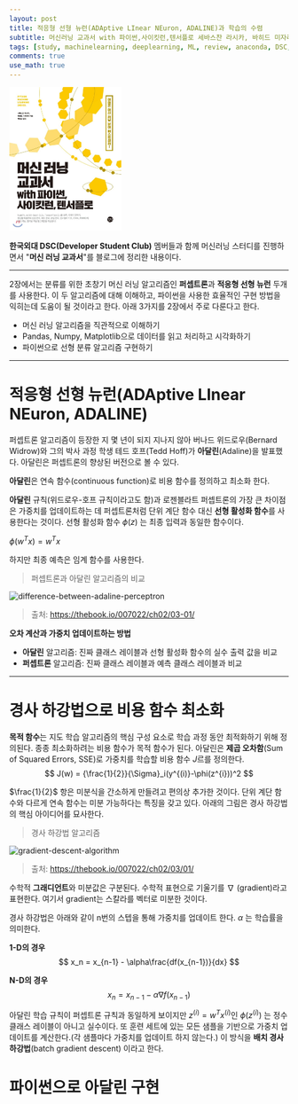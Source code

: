```yaml
---
layout: post
title: 적응형 선형 뉴런(ADAptive LInear NEuron, ADALINE)과 학습의 수렴
subtitle: 머신러닝 교과서 with 파이썬,사이킷런,텐서플로 세바스찬 라시카, 바히드 미자리리 지음, 박해선 옮김
tags: [study, machinelearning, deeplearning, ML, review, anaconda, DSC, 머신러닝교과서2장]
comments: true
use_math: true
---
```

<img src="../img/ml_review/ml_book.jpg" width="40%" alt="머신러닝 교과서"/>

**한국외대 DSC(Developer Student Club)** 멤버들과 함께 머신러닝 스터디를 진행하면서 "**머신 러닝 교과서**"를 블로그에 정리한 내용이다.

---

2장에서는 분류를 위한 초창기 머신 러닝 알고리즘인 **퍼셉트론**과 **적응형 선형 뉴런** 두개를 사용한다. 이 두 알고리즘에 대해 이해하고, 파이썬을 사용한 효율적인 구현 방법을 익히는데 도움이 될 것이라고 한다. 아래 3가지를 2장에서 주로 다룬다고 한다.

- 머신 러닝 알고리즘을 직관적으로 이해하기
- Pandas, Numpy, Matplotlib으로 데이터를 읽고 처리하고 시각화하기
- 파이썬으로 선형 분류 알고리즘 구현하기

---

# 적응형 선형 뉴런(ADAptive LInear NEuron, ADALINE)

퍼셉트론 알고리즘이 등장한 지 몇 년이 되지 지나지 않아 버나드 위드로우(Bernard Widrow)와 그의 박사 과정 학생 테드 호프(Tedd Hoff)가 **아달린**(Adaline)을 발표했다. 아달린은 퍼셉트론의 향상된 버전으로 볼 수 있다.

**아달린**은 연속 함수(continuous function)로 비용 함수를 정의하고 최소화 한다.

**아달린** 규칙(위드로우-호프 규칙이라고도 함)과 로젠블라트 퍼셉트론의 가장 큰 차이점은 가중치를 업데이트하는 데 퍼셉트론처럼 단위 계단 함수 대신 **선형 활성화 함수**를 사용한다는 것이다. 선형 활성화 함수 $\phi(z)$ 는 최종 입력과 동일한 함수이다.  

$\phi(w^Tx)=w^Tx$

하지만 최종 예측은 임계 함수를 사용한다.

> 퍼셉트론과 아달린 알고리즘의 비교

<img src="https://thebook.io/img/007022/p065.jpg" alt="difference-between-adaline-perceptron">

> 출처: https://thebook.io/007022/ch02/03-01/

  

**오차 계산과 가중치 업데이트하는 방법**

- **아달린** 알고리즘: 진짜 클래스 레이블과 선형 활성화 함수의 실수 출력 값을 비교
- **퍼셉트론** 알고리즘: 진짜 클래스 레이블과 예측 클래스 레이블과 비교

  

---

# 경사 하강법으로 비용 함수 최소화

**목적 함수**는 지도 학습 알고리즘의 핵심 구성 요소로 학습 과정 동안 최적화하기 위해 정의된다. 종종 최소화하려는 비용 함수가 목적 함수가 된다. 아달린은 **제곱 오차함**(Sum of Squared Errors, SSE)로 가중치를 학습할 비용 함수 $J$르를 정의한다.  
$$
J(w) = {\frac{1}{2}}{\Sigma}_i(y^{(i)}-\phi(z^{i}))^2
$$


$\frac{1}{2}$ 항은 미분식을 간소하게 만들려고 편의상 추가한 것이다. 단위 계단 함수와 다르게 연속 함수는 미분 가능하다는 특징을 갖고 있다. 아래의 그림은 경사 하강법의 핵심 아이디어를 묘사한다.

> 경사 하강법 알고리즘

<img src="https://thebook.io/img/007022/p066.jpg" alt="gradient-descent-algorithm"/>

> 출처: https://thebook.io/007022/ch02/03/01/

수학적 **그래디언트**와 미분값은 구분된다. 수학적 표현으로 기울기를  $\nabla$ (gradient)라고 표현한다. 여기서 gradient는 스칼라를 벡터로 미분한 것이다.

경사 하강법은 아래와 같이 n번의 스텝을 통해 가중치를 업데이트 한다. $\alpha$ 는 학습률을 의미한다.

**1-D의 경우**  
$$
x_n = x_{n-1} - \alpha\frac{df(x_{n-1})}{dx}
$$
  

**N-D의 경우**  
$$
x_n = x_{n-1}-\alpha\nabla f(x_{n-1})
$$
  

아달린 학습 규칙이 퍼셉트론 규칙과 동일하게 보이지만 $z^{(i)}=w^Tx^{(i)}$인 $\phi(z^{(i)})$ 는 정수 클래스 레이블이 아니고 실수이다. 또 훈련 세트에 있는 모든 샘플을 기반으로 가중치 업데이트를 계산한다.(각 샘플마다 가중치를 업데이트 하지 않는다.) 이 방식을 **배치 경사 하강법**(batch gradient descent) 이라고 한다.

  

# 파이썬으로 아달린 구현





